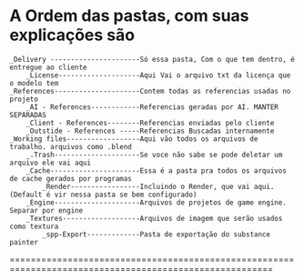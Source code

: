 
# A Ordem das pastas, com suas explicações são 

    _Delivery ----------------------Só essa pasta, Com o que tem dentro, é entregue ao cliente
        _License--------------------Aqui Vai o arquivo txt da licença que o modelo tem 
    _References---------------------Contem todas as referencias usadas no projeto 
        _AI - References------------Referencias geradas por AI. MANTER SEPARADAS 
        _Client - References--------Referencias enviadas pelo cliente
        _Outstide - References -----Referencias Buscadas internamente 
    _Working files------------------Aqui vão todos os arquivos de trabalho. arquivos como .blend 
        _.Trash---------------------Se voce não sabe se pode deletar um arquivo ele vai aqui
        _Cache----------------------Essa é a pasta pra todos os arquivos de cache gerados por programas 
            _Render-----------------Incluindo o Render, que vai aqui. (Default é vir nessa pasta se bem configurado)
        _Engine---------------------Arquivos de projetos de game engine. Separar por engine
        _Textures-------------------Arquivos de imagem que serão usados como textura
            _spp-Export-------------Pasta de exportação do substance painter 

========================================================================================================

